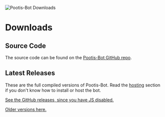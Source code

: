 <script src="../assets/javascript/getallversions.js"></script>

![Pootis-Bot Downloads](../assets/images/Pootis-Bot-Download.jpg)

# Downloads

## Source Code

The source code can be found on the [Pootis-Bot GitHub repo](https://github.com/Voltstro/Pootis-Bot).

## Latest Releases

These are the full compiled versions of Pootis-Bot. Read the [hosting](../hosting/) section if you don't know how to install or host the bot.

<script>getLatestRelease()</script>
<noscript>
    <a href="https://github.com/Voltstro/Pootis-Bot/releases">See the GitHub releases, since you have JS disabled.</a>
</noscript>
<div id="latestText"></div>

[Older versions here.](all/)

